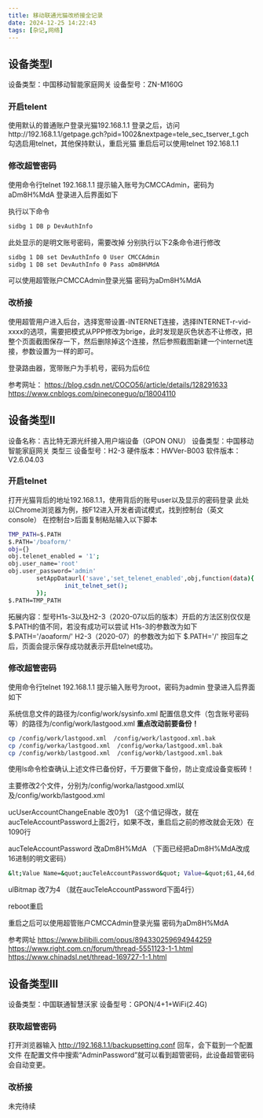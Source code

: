 ```yaml
---
title: 移动联通光猫改桥接全记录
date: 2024-12-25 14:22:43
tags: [杂记,网络]
---
```


## 设备类型Ⅰ
设备类型：中国移动智能家庭网关
设备型号：ZN-M160G

### 开启telent
使用默认的普通账户登录光猫192.168.1.1
登录之后，访问http://192.168.1.1/getpage.gch?pid=1002&nextpage=tele_sec_tserver_t.gch
勾选启用telnet，其他保持默认，重启光猫
重启后可以使用telnet 192.168.1.1
<!--more-->
### 修改超管密码
使用命令行telnet 192.168.1.1
提示输入账号为CMCCAdmin，密码为aDm8H%MdA
登录进入后界面如下

执行以下命令
```bash
sidbg 1 DB p DevAuthInfo
```
此处显示的是明文账号密码，需要改掉
分别执行以下2条命令进行修改
```bash
sidbg 1 DB set DevAuthInfo 0 User CMCCAdmin
sidbg 1 DB set DevAuthInfo 0 Pass aDm8H%MdA
```
可以使用超管账户CMCCAdmin登录光猫
密码为aDm8H%MdA

### 改桥接
使用超管用户进入后台，选择宽带设置-INTERNET连接，选择INTERNET-r-vid-xxxx的选项，需要把模式从PPP修改为brige，此时发现是灰色状态不让修改，把整个页面截图保存一下，然后删除掉这个连接，然后参照截图新建一个internet连接，参数设置为一样的即可。

登录路由器，宽带账户为手机号，密码为后6位

参考网址：
https://blog.csdn.net/COCO56/article/details/128291633
https://www.cnblogs.com/pineconeguo/p/18004110

## 设备类型Ⅱ
设备名称：吉比特无源光纤接入用户端设备（GPON ONU）
设备类型：中国移动智能家庭网关 类型三
设备型号：H2-3
硬件版本：HWVer-B003
软件版本：V2.6.04.03

### 开启telnet
打开光猫背后的地址192.168.1.1，使用背后的账号user以及显示的密码登录
此处以Chrome浏览器为例，按F12进入开发者调试模式，找到控制台（英文console）
在控制台>后面复制粘贴输入以下脚本
```bash
TMP_PATH=$.PATH
$.PATH='/boaform/'
obj={}
obj.telenet_enabled = '1';
obj.user_name='root'
obj.user_password='admin'
        setAppDataurl('save','set_telenet_enabled',obj,function(data){      
                init_telnet_set();
        });
$.PATH=TMP_PATH
```
拓展内容：型号H1s-3以及H2-3（2020-07以后的版本）开启的方法区别仅仅是$.PATH的值不同，若没有成功可以尝试
H1s-3的参数改为如下
$.PATH='/aoaform/'
H2-3（2020-07）的参数改为如下
$.PATH='/'
按回车之后，页面会提示保存成功就表示开启telnet成功。

### 修改超管密码
使用命令行telnet 192.168.1.1
提示输入账号为root，密码为admin
登录进入后界面如下

系统信息文件的路径为/config/work/sysinfo.xml
配置信息文件（包含账号密码等）的路径为/config/work/lastgood.xml
**重点改动前要备份！**
```bash
cp /config/work/lastgood.xml  /config/work/lastgood.xml.bak
cp /config/worka/lastgood.xml  /config/worka/lastgood.xml.bak
cp /config/workb/lastgood.xml  /config/workb/lastgood.xml.bak
```
使用ls命令检查确认上述文件已备份好，千万要做下备份，防止变成设备变板砖！

主要修改2个文件，分别为/config/worka/lastgood.xml以及/config/workb/lastgood.xml

ucUserAccountChangeEnable 改0为1 （这个值记得改，就在aucTeleAccountPassword上面2行，如果不改，重启后之前的修改就会无效）在1090行

aucTeleAccountPassword 改aDm8H%MdA （下面已经把aDm8H%MdA改成16进制的明文密码）
```bash
&lt;Value Name=&quot;aucTeleAccountPassword&quot; Value=&quot;61,44,6d,38,48,25,4d,64,41,00,00,00,00,00,00,00,00,00,00,00,00,00,00,00,00,00,00,00,00,00,00,00,00,00,00,00,00,00,00,00,00,00,00,00,00,00,00,00,00,00,00,00,00,00,00,00,00,00,00,00,00,00,00,00,00,00,00,00,00,00,00,00,00,00,00,00,00,00,00,00,00,00,00,00&quot;/&gt;
```

ulBitmap 改7为4 （就在aucTeleAccountPassword下面4行）

reboot重启

重启之后可以使用超管账户CMCCAdmin登录光猫
密码为aDm8H%MdA

参考网址
https://www.bilibili.com/opus/894330259694944259
https://www.right.com.cn/forum/thread-5551123-1-1.html
https://www.chinadsl.net/thread-169727-1-1.html

## 设备类型Ⅲ
设备类型：中国联通智慧沃家
设备型号：GPON/4+1+WiFi(2.4G)

### 获取超管密码
打开浏览器输入
http://192.168.1.1/backupsetting.conf
回车，会下载到一个配置文件
在配置文件中搜索“AdminPassword”就可以看到超管密码，此设备超管密码会自动变更。

### 改桥接
未完待续